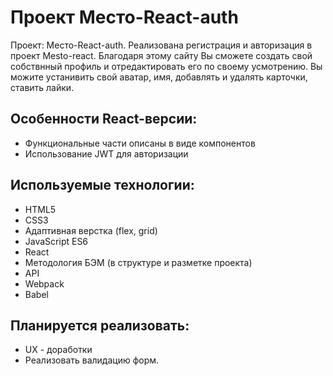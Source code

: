 # Проект Место-React-auth
Проект: Место-React-auth. Реализована регистрация и авторизация в проект Mesto-react.  Благодаря этому сайту Вы сможете создать свой собствнный профиль и отредактировать его по своему усмотрению. Вы можите устанивить свой аватар, имя, добавлять и удалять карточки, ставить лайки.

## Особенности React-версии:
* Функциональные части описаны в виде компонентов
* Использование JWT для авторизации

## Используемые технологии:
* HTML5
* CSS3
* Адаптивная верстка (flex, grid)
* JavaScript ES6
* React
* Методология БЭМ (в структуре и разметке проекта)
* API
* Webpack
* Babel

## Планируется реализовать:
* UX - доработки
* Реализовать валидацию форм.